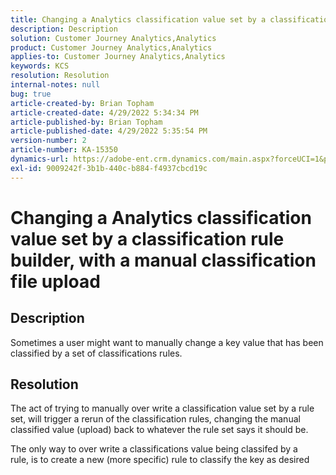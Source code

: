 ```yaml
---
title: Changing a Analytics classification value set by a classification rule builder, with a manual classification file upload
description: Description
solution: Customer Journey Analytics,Analytics
product: Customer Journey Analytics,Analytics
applies-to: Customer Journey Analytics,Analytics
keywords: KCS
resolution: Resolution
internal-notes: null
bug: true
article-created-by: Brian Topham
article-created-date: 4/29/2022 5:34:34 PM
article-published-by: Brian Topham
article-published-date: 4/29/2022 5:35:54 PM
version-number: 2
article-number: KA-15350
dynamics-url: https://adobe-ent.crm.dynamics.com/main.aspx?forceUCI=1&pagetype=entityrecord&etn=knowledgearticle&id=d9181ea1-e2c7-ec11-a7b6-0022480a10ee
exl-id: 9009242f-3b1b-440c-b884-f4937cbcd19c
---
```

# Changing a Analytics classification value set by a classification rule builder, with a manual classification file upload

## Description


Sometimes a user might want to manually change a key value that has been classified by a set of classifications rules.


## Resolution


The act of trying to manually over write a classification value set by a rule set, will trigger a rerun of the classification rules, changing the manual classified value (upload) back to whatever the rule set says it should be.

The only way to over write a classifications value being classifed by a rule, is to create a new (more specific) rule to classify the key as desired

